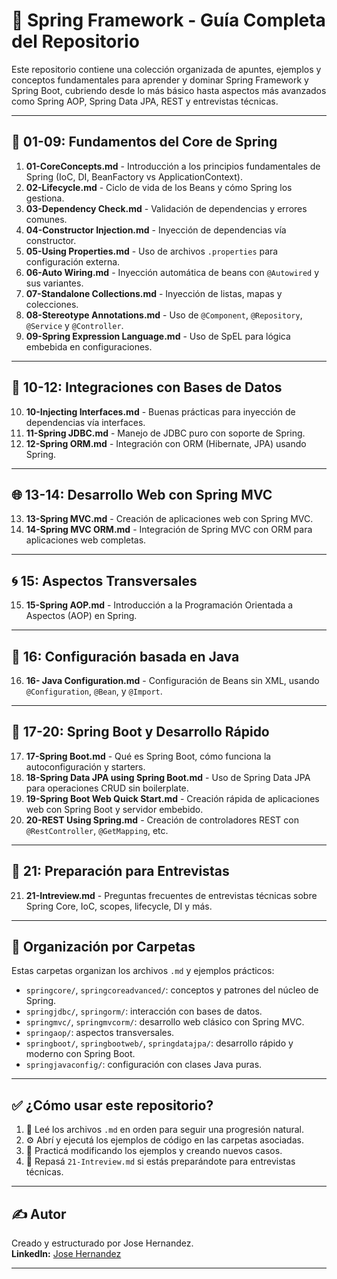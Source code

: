# 📘 Spring Framework - Guía Completa del Repositorio

Este repositorio contiene una colección organizada de apuntes, ejemplos y conceptos fundamentales para aprender y dominar Spring Framework y Spring Boot, cubriendo desde lo más básico hasta aspectos más avanzados como Spring AOP, Spring Data JPA, REST y entrevistas técnicas.

---

## 🧱 01-09: Fundamentos del Core de Spring

1. **01-CoreConcepts.md** - Introducción a los principios fundamentales de Spring (IoC, DI, BeanFactory vs ApplicationContext).
2. **02-Lifecycle.md** - Ciclo de vida de los Beans y cómo Spring los gestiona.
3. **03-Dependency Check.md** - Validación de dependencias y errores comunes.
4. **04-Constructor Injection.md** - Inyección de dependencias vía constructor.
5. **05-Using Properties.md** - Uso de archivos `.properties` para configuración externa.
6. **06-Auto Wiring.md** - Inyección automática de beans con `@Autowired` y sus variantes.
7. **07-Standalone Collections.md** - Inyección de listas, mapas y colecciones.
8. **08-Stereotype Annotations.md** - Uso de `@Component`, `@Repository`, `@Service` y `@Controller`.
9. **09-Spring Expression Language.md** - Uso de SpEL para lógica embebida en configuraciones.

---

## 🧩 10-12: Integraciones con Bases de Datos

10. **10-Injecting Interfaces.md** - Buenas prácticas para inyección de dependencias vía interfaces.
11. **11-Spring JDBC.md** - Manejo de JDBC puro con soporte de Spring.
12. **12-Spring ORM.md** - Integración con ORM (Hibernate, JPA) usando Spring.

---

## 🌐 13-14: Desarrollo Web con Spring MVC

13. **13-Spring MVC.md** - Creación de aplicaciones web con Spring MVC.
14. **14-Spring MVC ORM.md** - Integración de Spring MVC con ORM para aplicaciones web completas.

---

## 🌀 15: Aspectos Transversales

15. **15-Spring AOP.md** - Introducción a la Programación Orientada a Aspectos (AOP) en Spring.

---

## 🧾 16: Configuración basada en Java

16. **16- Java Configuration.md** - Configuración de Beans sin XML, usando `@Configuration`, `@Bean`, y `@Import`.

---

## 🚀 17-20: Spring Boot y Desarrollo Rápido

17. **17-Spring Boot.md** - Qué es Spring Boot, cómo funciona la autoconfiguración y starters.
18. **18-Spring Data JPA using Spring Boot.md** - Uso de Spring Data JPA para operaciones CRUD sin boilerplate.
19. **19-Spring Boot Web Quick Start.md** - Creación rápida de aplicaciones web con Spring Boot y servidor embebido.
20. **20-REST Using Spring.md** - Creación de controladores REST con `@RestController`, `@GetMapping`, etc.

---

## 🧠 21: Preparación para Entrevistas

21. **21-Intreview\.md** - Preguntas frecuentes de entrevistas técnicas sobre Spring Core, IoC, scopes, lifecycle, DI y más.

---

## 📂 Organización por Carpetas

Estas carpetas organizan los archivos `.md` y ejemplos prácticos:

* `springcore/`, `springcoreadvanced/`: conceptos y patrones del núcleo de Spring.
* `springjdbc/`, `springorm/`: interacción con bases de datos.
* `springmvc/`, `springmvcorm/`: desarrollo web clásico con Spring MVC.
* `springaop/`: aspectos transversales.
* `springboot/`, `springbootweb/`, `springdatajpa/`: desarrollo rápido y moderno con Spring Boot.
* `springjavaconfig/`: configuración con clases Java puras.

---

## ✅ ¿Cómo usar este repositorio?

1. 📖 Leé los archivos `.md` en orden para seguir una progresión natural.
2. ⚙️ Abrí y ejecutá los ejemplos de código en las carpetas asociadas.
3. 🧪 Practicá modificando los ejemplos y creando nuevos casos.
4. 🎯 Repasá `21-Intreview.md` si estás preparándote para entrevistas técnicas.

---

## ✍️ Autor

Creado y estructurado por Jose Hernandez. <br>
**LinkedIn:** [Jose Hernandez](https://www.linkedin.com/in/jose-gabriel-hernandez-512899251/)

---
